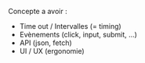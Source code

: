 Concepte a avoir :
- Time out / Intervalles (= timing)
- Evènements (click, input, submit, ...)
- API (json, fetch)
- UI / UX (ergonomie)
